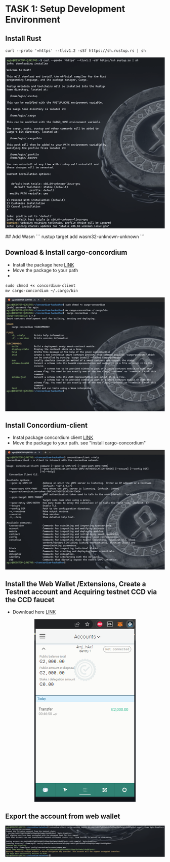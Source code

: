# TASK 1: Setup Development Environment

## Install Rust 
```
curl --proto '=https' --tlsv1.2 -sSf https://sh.rustup.rs | sh
```
<p align="center">
<img src="./install-rust.png"/>
</p>
## Add Wasm
```
rustup target add wasm32-unknown-unknown
```


## Download & Install cargo-concordium
- Install the package here [LINK](https://developer.concordium.software/en/mainnet/net/installation/downloads-testnet.html#cargo-concordium-testnet)
- Move the package to your path 
- 
```
sudo chmod +x concordium-client
mv cargo-concordium ~/.cargo/bin
```

<p align="center">
<img src="./install-concordium.png"/>
</p>



## Install Concordium-client
- Instal package concordium client [LINK](https://developer.concordium.software/en/mainnet/net/installation/downloads-testnet.html#concordium-node-and-client-download-testnet)
- Move the package to your path. see "Install cargo-concordium"
<p align="center">
<img src="./instal-concordium-client.png"/>
</p>



## Install the Web Wallet /Extensions,  Create a Testnet account and Acquiring testnet CCD via the CCD faucet
- Download here [LINK](https://chrome.google.com/webstore/detail/concordium-wallet/mnnkpffndmickbiakofclnpoiajlegmg?hl=en-US)
<p align="center">
<img src="./wallet-testnet.png"/>
</p>


## Export the account from web wallet
<p align="center">
<img src="./account-export.png"/>
</p>
